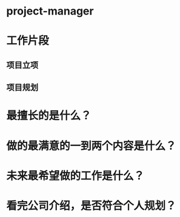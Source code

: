 # project-manager
# 工作片段
## 项目立项
## 项目规划
##
# 最擅长的是什么？
# 做的最满意的一到两个内容是什么？
# 未来最希望做的工作是什么？
# 看完公司介绍，是否符合个人规划？
